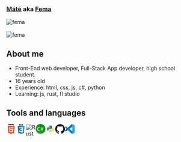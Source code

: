 ### [Máté][fejesmate] aka [Fema][website]

![fema](https://github-readme-stats.vercel.app/api?username=fema3832&show_icons=true&custom_title=fema3832&theme=dark)<br><br>
![fema](https://github-readme-stats.vercel.app/api/top-langs/?username=fema3832&layout=compact&theme=dark)

## About me
- Front-End web developer, Full-Stack App developer, high school student.
- 16 years old
- Experience: html, css, js, c#, python
- Learning: js, rust, fl studio

## Tools and languages
<img align="left" alt="HTML5" width="26px" src="https://raw.githubusercontent.com/github/explore/80688e429a7d4ef2fca1e82350fe8e3517d3494d/topics/html/html.png" />
<img align="left" alt="CSS3" width="26px" src="https://raw.githubusercontent.com/github/explore/80688e429a7d4ef2fca1e82350fe8e3517d3494d/topics/css/css.png" />
<img align="left" alt="Rust" width="26px" src="https://raw.githubusercontent.com/jalbertsr/logo-badge-images/master/img/rsz_rust.png" />
<img align="left" alt="C#" width="26px" src="https://raw.githubusercontent.com/github/explore/master/topics/csharp/csharp.png" />
<img align="left" alt="Python" width="26px" src="https://raw.githubusercontent.com/github/explore/master/topics/python/python.png" />
<img align="left" alt="Github" width="26px" src="https://raw.githubusercontent.com/github/explore/master/topics/github/github.png" />
<img align="left" alt="Visual Studio Code" width="26px" src="https://raw.githubusercontent.com/github/explore/master/topics/visual-studio-code/visual-studio-code.png" />

<br>

[website]: https://fema.one
[fejesmate]: https://fejesmate.hu
[youtube]: https://www.youtube.com/channel/UCx-MNCKET13anYIfsYWGOIw
[discord]: https://dsc.bio/fema
[steam]: https://steamcommunity.com/id/2a0
